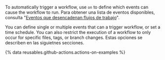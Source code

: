 
To automatically trigger a workflow, use `on` to define which events can cause the workflow to run. Para obtener una lista de eventos disponibles, consulta "[Eventos que desencadenan flujos de trabajo](/articles/events-that-trigger-workflows)".

You can define single or multiple events that can a trigger workflow, or set a time schedule. You can also restrict the execution of a workflow to only occur for specific files, tags, or branch changes. Estas opciones se describen en las siguietnes secciones.

{% data reusables.github-actions.actions-on-examples %}

